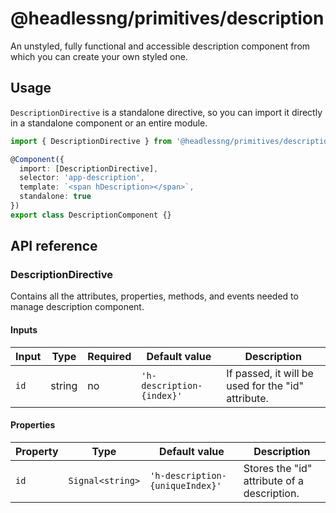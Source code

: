 # @headlessng/primitives/description

An unstyled, fully functional and accessible description component from which you can create your own styled one.

## Usage

`DescriptionDirective` is a standalone directive, so you can import it directly in a standalone component or an entire module.

```typescript
import { DescriptionDirective } from '@headlessng/primitives/description';

@Component({
  import: [DescriptionDirective],
  selector: 'app-description',
  template: `<span hDescription></span>`,
  standalone: true
})
export class DescriptionComponent {}
```

## API reference

### DescriptionDirective

Contains all the attributes, properties, methods, and events needed to manage description component.

#### Inputs

| Input | Type   | Required | Default value             | Description                                        |
| ----- | ------ | -------- | ------------------------- | -------------------------------------------------- |
| `id`  | string | no       | `'h-description-{index}'` | If passed, it will be used for the "id" attribute. |

#### Properties

| Property | Type             | Default value                   | Description                                 |
| -------- | ---------------- | ------------------------------- | ------------------------------------------- |
| `id`     | `Signal<string>` | `'h-description-{uniqueIndex}'` | Stores the "id" attribute of a description. |

